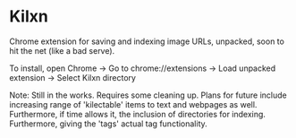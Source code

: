 # Kilxn
Chrome extension for saving and indexing image URLs, unpacked, soon to hit the net (like a bad serve).

To install, open Chrome -> Go to chrome://extensions -> Load unpacked extension -> Select Kilxn directory

Note: Still in the works. Requires some cleaning up. Plans for future include increasing range of 'kilectable' items to text and webpages as well. Furthermore, if time allows it, the inclusion of directories for indexing. Furthermore, giving the 'tags' actual tag functionality.
